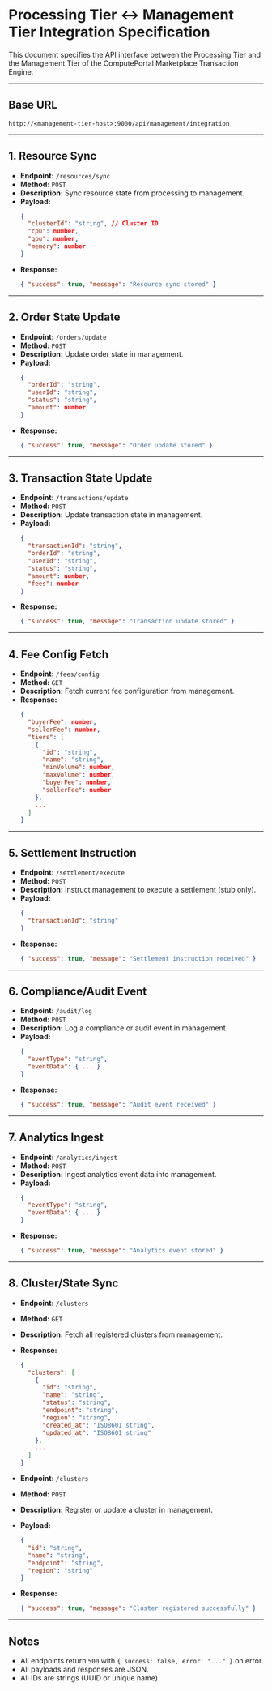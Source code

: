 # Processing Tier ↔ Management Tier Integration Specification

This document specifies the API interface between the Processing Tier and the Management Tier of the ComputePortal Marketplace Transaction Engine.

---

## Base URL

```
http://<management-tier-host>:9000/api/management/integration
```

---

## 1. Resource Sync
- **Endpoint:** `/resources/sync`
- **Method:** `POST`
- **Description:** Sync resource state from processing to management.
- **Payload:**
  ```json
  {
    "clusterId": "string", // Cluster ID
    "cpu": number,
    "gpu": number,
    "memory": number
  }
  ```
- **Response:**
  ```json
  { "success": true, "message": "Resource sync stored" }
  ```

---

## 2. Order State Update
- **Endpoint:** `/orders/update`
- **Method:** `POST`
- **Description:** Update order state in management.
- **Payload:**
  ```json
  {
    "orderId": "string",
    "userId": "string",
    "status": "string",
    "amount": number
  }
  ```
- **Response:**
  ```json
  { "success": true, "message": "Order update stored" }
  ```

---

## 3. Transaction State Update
- **Endpoint:** `/transactions/update`
- **Method:** `POST`
- **Description:** Update transaction state in management.
- **Payload:**
  ```json
  {
    "transactionId": "string",
    "orderId": "string",
    "userId": "string",
    "status": "string",
    "amount": number,
    "fees": number
  }
  ```
- **Response:**
  ```json
  { "success": true, "message": "Transaction update stored" }
  ```

---

## 4. Fee Config Fetch
- **Endpoint:** `/fees/config`
- **Method:** `GET`
- **Description:** Fetch current fee configuration from management.
- **Response:**
  ```json
  {
    "buyerFee": number,
    "sellerFee": number,
    "tiers": [
      {
        "id": "string",
        "name": "string",
        "minVolume": number,
        "maxVolume": number,
        "buyerFee": number,
        "sellerFee": number
      },
      ...
    ]
  }
  ```

---

## 5. Settlement Instruction
- **Endpoint:** `/settlement/execute`
- **Method:** `POST`
- **Description:** Instruct management to execute a settlement (stub only).
- **Payload:**
  ```json
  {
    "transactionId": "string"
  }
  ```
- **Response:**
  ```json
  { "success": true, "message": "Settlement instruction received" }
  ```

---

## 6. Compliance/Audit Event
- **Endpoint:** `/audit/log`
- **Method:** `POST`
- **Description:** Log a compliance or audit event in management.
- **Payload:**
  ```json
  {
    "eventType": "string",
    "eventData": { ... }
  }
  ```
- **Response:**
  ```json
  { "success": true, "message": "Audit event received" }
  ```

---

## 7. Analytics Ingest
- **Endpoint:** `/analytics/ingest`
- **Method:** `POST`
- **Description:** Ingest analytics event data into management.
- **Payload:**
  ```json
  {
    "eventType": "string",
    "eventData": { ... }
  }
  ```
- **Response:**
  ```json
  { "success": true, "message": "Analytics event stored" }
  ```

---

## 8. Cluster/State Sync
- **Endpoint:** `/clusters`
- **Method:** `GET`
- **Description:** Fetch all registered clusters from management.
- **Response:**
  ```json
  {
    "clusters": [
      {
        "id": "string",
        "name": "string",
        "status": "string",
        "endpoint": "string",
        "region": "string",
        "created_at": "ISO8601 string",
        "updated_at": "ISO8601 string"
      },
      ...
    ]
  }
  ```

- **Endpoint:** `/clusters`
- **Method:** `POST`
- **Description:** Register or update a cluster in management.
- **Payload:**
  ```json
  {
    "id": "string",
    "name": "string",
    "endpoint": "string",
    "region": "string"
  }
  ```
- **Response:**
  ```json
  { "success": true, "message": "Cluster registered successfully" }
  ```

---

## Notes
- All endpoints return `500` with `{ success: false, error: "..." }` on error.
- All payloads and responses are JSON.
- All IDs are strings (UUID or unique name). 